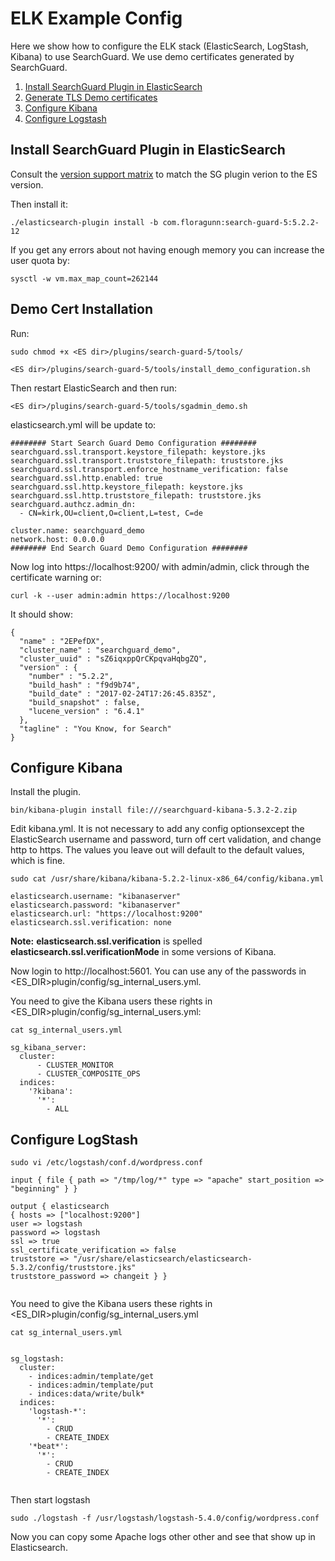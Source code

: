 # ELK Example Config

Here we show how to configure the ELK stack (ElasticSearch, LogStash, Kibana) to use SearchGuard.  We use demo certificates generated by SearchGuard.

1. [Install SearchGuard Plugin in ElasticSearch](exampleELK.md#install)
2. [Generate TLS Demo certificates](exampleELK.md#cert) 
3. [Configure Kibana](exampleELK.md#kibana)	 
4. [Configure Logstash](exampleELK.md#logstash)	 

 


## <a name="install"></a>  Install SearchGuard Plugin in ElasticSearch
Consult the [version support matrix](https://github.com/floragunncom/search-guard/wiki) to match the SG plugin verion to the ES version.

Then install it:


`./elasticsearch-plugin install -b com.floragunn:search-guard-5:5.2.2-12`

If you get any errors about not having enough memory you can increase the user quota by:

`sysctl -w vm.max_map_count=262144`


## <a name="cert"></a> Demo Cert Installation

Run:

`sudo chmod +x <ES dir>/plugins/search-guard-5/tools/`

`<ES dir>/plugins/search-guard-5/tools/install_demo_configuration.sh`

Then restart ElasticSearch and then run:

`<ES dir>/plugins/search-guard-5/tools/sgadmin_demo.sh`

elasticsearch.yml will be update to:

 
```
######## Start Search Guard Demo Configuration ########
searchguard.ssl.transport.keystore_filepath: keystore.jks
searchguard.ssl.transport.truststore_filepath: truststore.jks
searchguard.ssl.transport.enforce_hostname_verification: false
searchguard.ssl.http.enabled: true
searchguard.ssl.http.keystore_filepath: keystore.jks
searchguard.ssl.http.truststore_filepath: truststore.jks
searchguard.authcz.admin_dn:
  - CN=kirk,OU=client,O=client,L=test, C=de

cluster.name: searchguard_demo
network.host: 0.0.0.0
######## End Search Guard Demo Configuration ########
```

Now log into https://localhost:9200/ with admin/admin, click through the certificate warning or:

`curl -k --user admin:admin https://localhost:9200`


It should show:

```
{
  "name" : "2EPefDX",
  "cluster_name" : "searchguard_demo",
  "cluster_uuid" : "sZ6iqxppQrCKpqvaHqbgZQ",
  "version" : {
    "number" : "5.2.2",
    "build_hash" : "f9d9b74",
    "build_date" : "2017-02-24T17:26:45.835Z",
    "build_snapshot" : false,
    "lucene_version" : "6.4.1"
  },
  "tagline" : "You Know, for Search"
}
```

## <a name="kibana"></a> Configure Kibana

Install the plugin.

```
bin/kibana-plugin install file:///searchguard-kibana-5.3.2-2.zip
```
Edit kibana.yml. It is not necessary to add any config optionsexcept the ElasticSearch username and password, turn off cert validation, and change http to https.  The values you leave out will default to the default values, which is fine.

```
sudo cat /usr/share/kibana/kibana-5.2.2-linux-x86_64/config/kibana.yml 

elasticsearch.username: "kibanaserver"
elasticsearch.password: "kibanaserver"
elasticsearch.url: "https://localhost:9200"
elasticsearch.ssl.verification: none
```

**Note:** **elasticsearch.ssl.verification** is spelled **elasticsearch.ssl.verificationMode** in some versions of Kibana. 


Now login to http://localhost:5601.  You can use any of the passwords in <ES_DIR>plugin/config/sg_internal_users.yml.


You need to give the Kibana users these rights in <ES_DIR>plugin/config/sg_internal_users.yml:

```
cat sg_internal_users.yml

sg_kibana_server:
  cluster:
      - CLUSTER_MONITOR
      - CLUSTER_COMPOSITE_OPS
  indices:
    '?kibana':
      '*':
        - ALL
```

## <a name="logstash|"></a> Configure LogStash

`sudo vi /etc/logstash/conf.d/wordpress.conf`

```
input { file { path => "/tmp/log/*" type => "apache" start_position => "beginning" } }

output { elasticsearch 
{ hosts => ["localhost:9200"] 
user => logstash 
password => logstash 
ssl => true 
ssl_certificate_verification => false 
truststore => "/usr/share/elasticsearch/elasticsearch-5.3.2/config/truststore.jks" 
truststore_password => changeit } }


```

You need to give the Kibana users these rights in <ES_DIR>plugin/config/sg_internal_users.yml

```
cat sg_internal_users.yml


sg_logstash:
  cluster:
    - indices:admin/template/get
    - indices:admin/template/put
    - indices:data/write/bulk*
  indices:
    'logstash-*':
      '*':
        - CRUD
        - CREATE_INDEX
    '*beat*':
      '*':
        - CRUD
        - CREATE_INDEX
   
```

Then start logstash

`sudo ./logstash -f /usr/logstash/logstash-5.4.0/config/wordpress.conf`


Now you can copy some Apache logs other other and see that show up in Elasticsearch.
